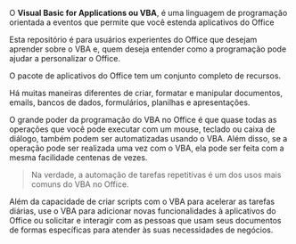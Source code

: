 O **Visual Basic for Applications ou VBA**, é uma linguagem de programação orientada a eventos que permite que você estenda aplicativos do Office

Esta repositório é para usuários experientes do Office que desejam aprender sobre o VBA e,
 quem deseja entender como a programação pode ajudar a personalizar o Office.

O pacote de aplicativos do Office tem um conjunto completo de recursos. 

Há muitas maneiras diferentes de criar, formatar e manipular documentos, emails, bancos de dados, formulários, planilhas e apresentações.

O grande poder da programação do VBA no Office é que quase todas as operações que você pode executar com um mouse, teclado ou caixa de diálogo, 
também podem ser automatizadas usando o VBA. Além disso, se a operação pode ser realizada uma vez com o VBA, ela pode ser feita com a mesma facilidade centenas de vezes. 

> Na verdade, a automação de tarefas repetitivas é um dos usos mais comuns do VBA no Office.

Além da capacidade de criar scripts com o VBA para acelerar as tarefas diárias, 
use o VBA para adicionar novas funcionalidades à aplicativos do Office ou solicitar e interagir com as pessoas 
que usam seus documentos de formas específicas para atender às suas necessidades de negócios. 
